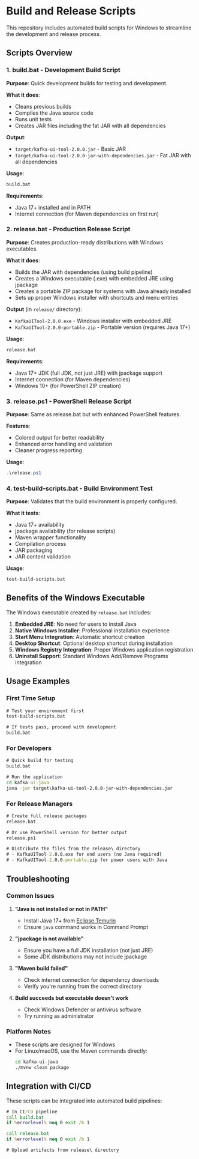 # Build and Release Scripts

This repository includes automated build scripts for Windows to streamline the development and release process.

## Scripts Overview

### 1. build.bat - Development Build Script

**Purpose**: Quick development builds for testing and development.

**What it does**:
- Cleans previous builds
- Compiles the Java source code
- Runs unit tests
- Creates JAR files including the fat JAR with all dependencies

**Output**:
- `target/kafka-ui-tool-2.0.0.jar` - Basic JAR
- `target/kafka-ui-tool-2.0.0-jar-with-dependencies.jar` - Fat JAR with all dependencies

**Usage**:
```cmd
build.bat
```

**Requirements**:
- Java 17+ installed and in PATH
- Internet connection (for Maven dependencies on first run)

### 2. release.bat - Production Release Script

**Purpose**: Creates production-ready distributions with Windows executables.

**What it does**:
- Builds the JAR with dependencies (using build pipeline)
- Creates a Windows executable (.exe) with embedded JRE using jpackage
- Creates a portable ZIP package for systems with Java already installed
- Sets up proper Windows installer with shortcuts and menu entries

**Output** (in `release/` directory):
- `KafkaUITool-2.0.0.exe` - Windows installer with embedded JRE
- `KafkaUITool-2.0.0-portable.zip` - Portable version (requires Java 17+)

**Usage**:
```cmd
release.bat
```

**Requirements**:
- Java 17+ JDK (full JDK, not just JRE) with jpackage support
- Internet connection (for Maven dependencies)
- Windows 10+ (for PowerShell ZIP creation)

### 3. release.ps1 - PowerShell Release Script

**Purpose**: Same as release.bat but with enhanced PowerShell features.

**Features**:
- Colored output for better readability
- Enhanced error handling and validation
- Cleaner progress reporting

**Usage**:
```powershell
.\release.ps1
```

### 4. test-build-scripts.bat - Build Environment Test

**Purpose**: Validates that the build environment is properly configured.

**What it tests**:
- Java 17+ availability
- jpackage availability (for release scripts)
- Maven wrapper functionality
- Compilation process
- JAR packaging
- JAR content validation

**Usage**:
```cmd
test-build-scripts.bat
```

## Benefits of the Windows Executable

The Windows executable created by `release.bat` includes:

1. **Embedded JRE**: No need for users to install Java
2. **Native Windows Installer**: Professional installation experience
3. **Start Menu Integration**: Automatic shortcut creation
4. **Desktop Shortcut**: Optional desktop shortcut during installation
5. **Windows Registry Integration**: Proper Windows application registration
6. **Uninstall Support**: Standard Windows Add/Remove Programs integration

## Usage Examples

### First Time Setup
```cmd
# Test your environment first
test-build-scripts.bat

# If tests pass, proceed with development
build.bat
```

### For Developers
```cmd
# Quick build for testing
build.bat

# Run the application
cd kafka-ui-java
java -jar target\kafka-ui-tool-2.0.0-jar-with-dependencies.jar
```

### For Release Managers
```cmd
# Create full release packages
release.bat

# Or use PowerShell version for better output
release.ps1

# Distribute the files from the release\ directory
# - KafkaUITool-2.0.0.exe for end users (no Java required)
# - KafkaUITool-2.0.0-portable.zip for power users with Java
```

## Troubleshooting

### Common Issues

1. **"Java is not installed or not in PATH"**
   - Install Java 17+ from [Eclipse Temurin](https://adoptium.net/)
   - Ensure `java` command works in Command Prompt

2. **"jpackage is not available"**
   - Ensure you have a full JDK installation (not just JRE)
   - Some JDK distributions may not include jpackage

3. **"Maven build failed"**
   - Check internet connection for dependency downloads
   - Verify you're running from the correct directory

4. **Build succeeds but executable doesn't work**
   - Check Windows Defender or antivirus software
   - Try running as administrator

### Platform Notes

- These scripts are designed for Windows
- For Linux/macOS, use the Maven commands directly:
  ```bash
  cd kafka-ui-java
  ./mvnw clean package
  ```

## Integration with CI/CD

These scripts can be integrated into automated build pipelines:

```cmd
# In CI/CD pipeline
call build.bat
if %errorlevel% neq 0 exit /b 1

call release.bat
if %errorlevel% neq 0 exit /b 1

# Upload artifacts from release\ directory
```